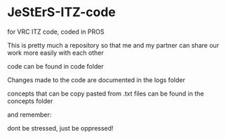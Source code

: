 # JeStErS-ITZ-code
for VRC ITZ code, coded in PROS

This is pretty much a repository so that me and my partner can share our work more easily with each other

code can be found in code folder

Changes made to the code are documented in the logs folder

concepts that can be copy pasted from .txt files can be found in the concepts folder

and remember:

  dont be stressed, just be oppressed!
